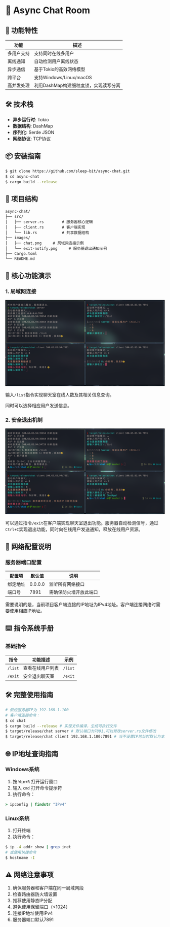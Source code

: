 # 💬 Async Chat Room 

## 🌟 功能特性
| 功能                  | 描述                             |
|----------------------|----------------------------------|
| 多用户支持            | 支持同时在线多用户          |
| 离线通知              | 自动检测用户离线状态               |
| 异步通信              | 基于Tokio的高效网络模型            |
| 跨平台                | 支持Windows/Linux/macOS          |
| 高并发处理 | 利用DashMap构建细粒度锁，实现读写分离 |

## 🛠️ 技术栈
- **异步运行时**: Tokio
- **数据结构**: DashMap
- **序列化**: Serde JSON
- **网络协议**: TCP协议

## 📦 安装指南

```bash
$ git clone https://github.com/sleep-bit/async-chat.git
$ cd async-chat
$ cargo build --release
```

## 📂 项目结构
```
async-chat/
├── src/
│   ├── server.rs        # 服务器核心逻辑
│   ├── client.rs        # 客户端实现
│   └── lib.rs           # 共享数据结构
├── images/
│   ├── chat.png     # 局域网连接示例
│   └── exit-notify.png     # 服务器退出通知示例
├── Cargo.toml
└── README.md
```

## 🚀 核心功能演示

### 1. 局域网连接
![局域网连接示例](images/chat.png)

输入`/list`指令实现聊天室在线人数及其相关信息查询。

同时可以选择相应用户发送信息。

### 2. 安全退出机制
![退出通知示例](images/exit-notify.png)

可以通过指令`/exit`在客户端实现聊天室退出功能。服务器自动检测信号，通过`Ctrl+C`实现退出功能，同时向在线用户发送通知，释放在线用户资源。

## 📡 网络配置说明

### 服务器端口配置
| 配置项       | 默认值       | 说明                     |
|-------------|-------------|-------------------------|
| 绑定地址     | 0.0.0.0     | 监听所有网络接口           |
| 端口号       | 7891        | 需确保防火墙开放此端口      |

需要说明的是，当前项目客户端连接的IP地址为IPv4地址。客户端连接网络时需要使用相应IP地址。


## ⌨️ 指令系统手册

### 基础指令
| 指令            | 功能描述                     | 示例                     |
|----------------|----------------------------|-------------------------|
| `/list`        | 查看在线用户列表             | `/list`                 |
| `/exit`        | 安全退出聊天室               | `/exit`                 |

## 🛠️ 完整使用指南

```bash
# 假设服务器IP为 192.168.1.100
# 客户端连接命令：
$ cd chat
$ cargo build --release # 实现文件编译，生成可执行文件  
$ target/release/chat server # 默认端口为7891,可以修改server.rs文件修改 
$ target/release/chat client 192.168.1.100:7891 # 当不设置IP地址时默认为本地IP  
```

## 🌐 IP地址查询指南

### Windows系统
1. 按 `Win+R` 打开运行窗口
2. 输入 `cmd` 打开命令提示符
3. 执行命令：
```bat
> ipconfig | findstr "IPv4"
```

### Linux系统
1. 打开终端
2. 执行命令：
```bash
$ ip -4 addr show | grep inet
# 或使用快捷命令
$ hostname -I
```

## ⚠️ 网络注意事项
1. 确保服务器和客户端在同一局域网段
2. 检查路由器防火墙设置
3. 推荐使用静态IP分配
4. 避免使用保留端口（<1024）
5. 连接IP地址使用IPv4
6. 服务器端口默认7891

